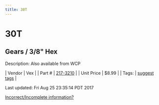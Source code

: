 ```yaml
---
title: 30T
---
```


# 30T
## Gears / 3/8" Hex
Description: 	Also available from WCP 

| Vendor | Vex | 
| Part # | [217-3210](http://www.vexrobotics.com/vexpro/motion/vexpro-gears/3-8-hex-bore.html) | 
| Unit Price | $8.99 | 
| Tags: | [suggest tags](https://docs.google.com/forms/d/e/1FAIpQLSeWyY8v3RgOty-MyWmh9U0iivNYN_molChYyS-0U-o-kOAv_g/viewform) | 

Last updated: Fri Aug 25 23:35:14 PDT 2017

 [Incorrect/Incomplete information?](https://docs.google.com/forms/d/e/1FAIpQLSeWyY8v3RgOty-MyWmh9U0iivNYN_molChYyS-0U-o-kOAv_g/viewform)